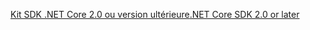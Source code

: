 [<span data-ttu-id="036b6-101">Kit SDK .NET Core 2.0 ou version ultérieure</span><span class="sxs-lookup"><span data-stu-id="036b6-101">.NET Core SDK 2.0 or later</span></span>](https://dotnet.microsoft.com/download)

